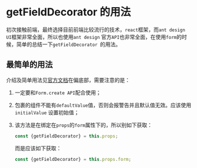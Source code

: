 #		getFieldDecorator 的用法

初次接触前端，最终选择目前前端比较流行的技术，`react`框架，而`ant design UI`框架非常全面，所以也使用`ant design` 官方`API`也非常全面，在使用`form`的时候，简单的总结一下`getFieldDecorator `的用法。

##  最简单的用法

介绍及简单用法见[官方文档](<https://ant.design/components/form-cn/>)在偏底部，需要注意的是：

1. 一定要和`Form.create API`配合使用；

2. 包裹的组件不能有`defaultValue`值，否则会报警告并且默认值无效。应该使用`initialValue` 设置初始值；

3. 该方法是在绑定在`props`的`form`属性下的，所以别如下获取：

   ```javascript
   const {getFieldDecorator} = this.props;
   ```

   而是应该如下获取：

   ```javascript
   const {getFieldDecorator} = this.props.form;
   ```

   